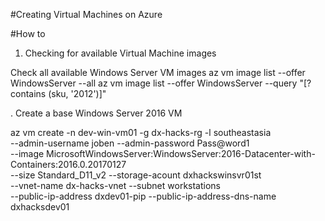 #Creating Virtual Machines on Azure

#How to

1. Checking for available Virtual Machine images 

Check all available Windows Server VM images
az vm image list --offer WindowsServer --all
az vm image list --offer WindowsServer --query "[?contains (sku, '2012')]"


. Create a base Windows Server 2016 VM

az vm create -n dev-win-vm01 -g dx-hacks-rg -l southeastasia \
--admin-username joben --admin-password Pass@word1 \
--image MicrosoftWindowsServer:WindowsServer:2016-Datacenter-with-Containers:2016.0.20170127 \
--size Standard_D11_v2 --storage-acount dxhackswinsvr01st  \
--vnet-name dx-hacks-vnet --subnet workstations \
--public-ip-address dxdev01-pip --public-ip-address-dns-name dxhacksdev01

